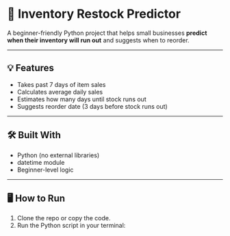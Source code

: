 # 🛒 Inventory Restock Predictor

A beginner-friendly Python project that helps small businesses **predict when their inventory will run out** and suggests when to reorder.

---

## 💡 Features
- Takes past 7 days of item sales
- Calculates average daily sales
- Estimates how many days until stock runs out
- Suggests reorder date (3 days before stock runs out)

---

## 🛠️ Built With
- Python (no external libraries)
- datetime module
- Beginner-level logic

---

## 🖥️ How to Run
1. Clone the repo or copy the code.
2. Run the Python script in your terminal:
  
